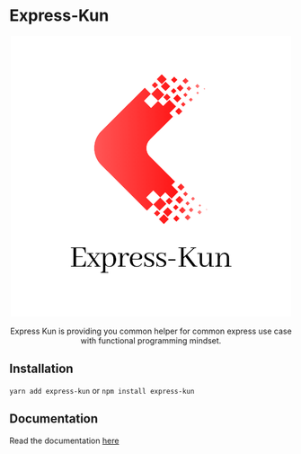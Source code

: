 # Express-Kun
<p align="center">
  <img width="500" height="500" src="./docs/img/logo.png">
</p>
<p align="center">
  Express Kun is providing you common helper for common express use case with functional programming mindset.
</p>

## Installation

`yarn add express-kun`
or
`npm install express-kun`

## Documentation

Read the documentation [here](https://hanipcode.github.io/express-kun/#/)
